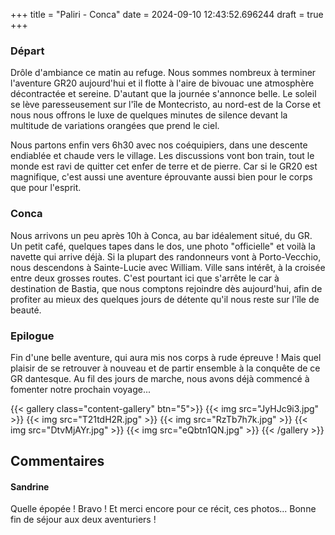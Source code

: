 +++
title = "Paliri - Conca"
date = 2024-09-10 12:43:52.696244
draft = true
+++
### Départ 
Drôle d'ambiance ce matin au refuge. Nous sommes nombreux à terminer l'aventure GR20 aujourd'hui et il flotte à l'aire de bivouac une atmosphère décontractée et sereine. D'autant que la journée s'annonce belle. Le soleil se lève paresseusement sur l'île de Montecristo, au nord-est de la Corse et nous nous offrons le luxe de quelques minutes de silence devant la multitude de variations orangées que prend le ciel. 

Nous partons enfin vers 6h30 avec nos coéquipiers, dans une descente endiablée et chaude vers le village. Les discussions vont bon train, tout le monde est ravi de quitter cet enfer de terre et de pierre. Car si le GR20 est magnifique, c'est aussi une aventure éprouvante aussi bien pour le corps que pour l'esprit. 

### Conca
Nous arrivons un peu après 10h à Conca, au bar idéalement situé, du GR. Un petit café, quelques tapes dans le dos, une photo "officielle" et voilà la navette qui arrive déjà.
Si la plupart des randonneurs vont à Porto-Vecchio, nous descendons à Sainte-Lucie avec William. Ville sans intérêt, à la croisée entre deux grosses routes.
C'est pourtant ici que s'arrête le car à destination de Bastia, que nous comptons rejoindre dès aujourd'hui, afin de profiter au mieux des quelques jours de détente qu'il nous reste sur l'île de beauté.

### Epilogue
Fin d'une belle aventure, qui aura mis nos corps à rude épreuve ! Mais quel plaisir de se retrouver à nouveau et de partir ensemble à la conquête de ce GR dantesque. Au fil des jours de marche, nous avons déjà commencé à fomenter notre prochain voyage... 

{{< gallery class="content-gallery" btn="5">}}
{{< img src="JyHJc9i3.jpg" >}}
{{< img src="T21tdH2R.jpg" >}}
{{< img src="RzTb7h7k.jpg" >}}
{{< img src="DtvMjAYr.jpg" >}}
{{< img src="eQbtn1QN.jpg" >}}
{{< /gallery >}}

## Commentaires
#### Sandrine
Quelle épopée !
Bravo ! Et merci encore pour ce récit, ces photos...
Bonne fin de séjour aux deux aventuriers !
